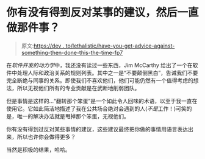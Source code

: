 # 你有没有得到反对某事的建议，然后一直做那件事？

> 原文:[https://dev . to/lethalistic/have-you-get-advice-against-something-then-done-this-the-time-fp7](https://dev.to/lethargilistic/have-you-gotten-advice-against-something-and-then-done-that-thing-all-the-time-fp7)

在*软件开发的动力学*中，我还没有读过一些东西，Jim McCarthy 给出了一个在软件中处理人际和政治关系的规则列表。其中之一是“不要颠倒黑白”，告诫我们不要完全断绝与同事的关系。即使我们不喜欢他们，他们可能仍然有一个值得考虑的想法，所以无视他们所有的专业贡献是在武断地削弱团队。

但是事情是这样的...“翻转那个笨蛋”是一个如此令人回味的术语，以至于我一直在使用它。它如此简洁地描述了我在公共场合绝对会遇到的人(*不是*工作！)可笑的是，唯一的解决办法就是甩掉那个笨蛋，无视他们。

你有没有得到过反对某些事情的建议，这些建议最终把你做的事情用语言表达出来，所以也许你会做得更多？

当然是积极的结果，哈哈。